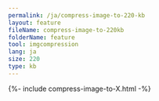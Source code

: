 ```yaml
---
permalink: /ja/compress-image-to-220-kb
layout: feature
fileName: compress-image-to-220kb
folderName: feature
tool: imgcompression
lang: ja
size: 220
type: kb
---
```


{%- include compress-image-to-X.html -%}
